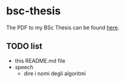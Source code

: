 # bsc-thesis

The PDF to my BSc Thesis can be found [here](<https://raw.githubusercontent.com/aflaag/bsc-thesis/main/src/Thesis.pdf>).

## TODO list

- this README.md file
- speech
    - dire i nomi degli algoritmi

